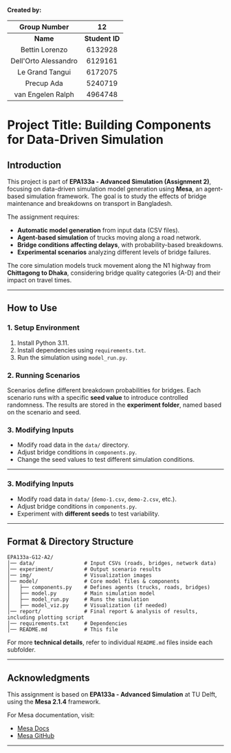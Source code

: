 **Created by:**

| Group Number | 12 |
|:-----------:|:--:|
| **Name** | **Student ID** |
| Bettin Lorenzo | 6132928 |
| Dell'Orto Alessandro | 6129161 |
| Le Grand Tangui | 6172075 |
| Precup Ada | 5240719 |
| van Engelen Ralph | 4964748 |


# Project Title: Building Components for Data-Driven Simulation

## **Introduction**
This project is part of **EPA133a - Advanced Simulation (Assignment 2)**, focusing on data-driven simulation model generation using **Mesa**, an agent-based simulation framework. The goal is to study the effects of bridge maintenance and breakdowns on  transport in Bangladesh. 

The assignment requires:
- **Automatic model generation** from input data (CSV files).
- **Agent-based simulation** of trucks moving along a road network.
- **Bridge conditions affecting delays**, with probability-based breakdowns.
- **Experimental scenarios** analyzing different levels of bridge failures.

The core simulation models truck movement along the N1 highway from **Chittagong to Dhaka**, considering bridge quality categories (A-D) and their impact on travel times.

---

## **How to Use**
### **1. Setup Environment**
1. Install Python 3.11.
2. Install dependencies using `requirements.txt`.
3. Run the simulation using `model_run.py`.

### **2. Running Scenarios**
Scenarios define different breakdown probabilities for bridges. Each scenario runs with a specific **seed value** to introduce controlled randomness. The results are stored in the **experiment folder**, named based on the scenario and seed.

### **3. Modifying Inputs**
- Modify road data in the `data/` directory.
- Adjust bridge conditions in `components.py`.
- Change the seed values to test different simulation conditions.

---

### **3. Modifying Inputs**
- Modify road data in `data/` (`demo-1.csv`, `demo-2.csv`, etc.).
- Adjust bridge conditions in `components.py`.
- Experiment with **different seeds** to test variability.

---

## **Format & Directory Structure**
```
EPA133a-G12-A2/
│── data/                # Input CSVs (roads, bridges, network data)
│── experiment/          # Output scenario results
│── img/                 # Visualization images
│── model/               # Core model files & components
│   ├── components.py    # Defines agents (trucks, roads, bridges)
│   ├── model.py         # Main simulation model
│   ├── model_run.py     # Runs the simulation
│   ├── model_viz.py     # Visualization (if needed)
│── report/              # Final report & analysis of results, including plotting script
│── requirements.txt     # Dependencies
│── README.md            # This file
```

For more **technical details**, refer to individual `README.md` files inside each subfolder.

---

## **Acknowledgments**
This assignment is based on **EPA133a - Advanced Simulation** at TU Delft, using the **Mesa 2.1.4** framework. 

For Mesa documentation, visit:  
- [Mesa Docs](https://mesa.readthedocs.io/en/stable/mesa.html)  
- [Mesa GitHub](https://github.com/projectmesa/mesa)

---


